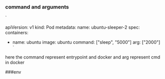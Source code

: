 ### command and arguments
`

apiVersion: v1 
kind: Pod 
metadata:
  name: ubuntu-sleeper-2 
spec:
  containers:
  - name: ubuntu
    image: ubuntu
    command: ["sleep", "5000"]
    arg: ["2000"]
`

here the command represent entrypoint and docker and arg represent cmd in docker

###env


